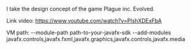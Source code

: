 I take the design concept of the game Plague inc. Evolved.

Link video: https://www.youtube.com/watch?v=PlshXDExFbA

VM path: --module-path path-to-your-javafx-sdk --add-modules javafx.controls,javafx.fxml,javafx.graphics,javafx.controls,javafx.media
